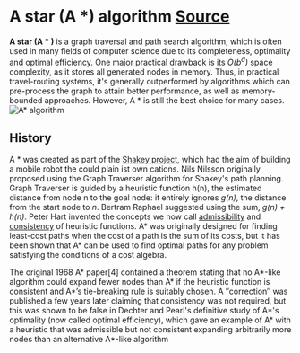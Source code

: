 # A star (A *) algorithm [Source](https://en.wikipedia.org/wiki/A*_search_algorithm)

**A star (A * )** is a graph traversal and path search algorithm, which is often used in many fields of computer science due to its completeness, optimality and optimal efficiency. One major practical drawback is its _O(b<sup>d</sup>)_ space complexity, as it stores all generated nodes in memory. Thus, in practical travel-routing systems, it's generally outperformed by algorithms which can pre-process the graph to attain better performance, as well as  memory-bounded approaches. However, A * is still the best choice for many cases.
![A* algorithm](https://upload.wikimedia.org/wikipedia/commons/5/5d/Astar_progress_animation.gif "A* algorithm")


## History 

A * was created as part of the [Shakey project](https://en.wikipedia.org/wiki/Shakey_the_robot), which had the aim of building a mobile robot the could  plain ist own cations. Nils Nilsson originally proposed using the Graph Traverser algorithm for Shakey's path planning. Graph Traverser is guided by a heuristic function h(n), the estimated distance from node n to the goal node: it entirely ignores _g(n)_, the distance from the start node to _n_. Bertram Raphael suggested using the sum, _g(n) + h(n)_.  Peter Hart invented the concepts we now call [admissibility](https://en.wikipedia.org/wiki/Admissible_heuristic) and [consistency](https://en.wikipedia.org/wiki/Consistent_heuristic) of heuristic functions. A* was originally designed for finding least-cost paths when the cost of a path is the sum of its costs, but it has been shown that A* can be used to find optimal paths for any problem satisfying the conditions of a cost algebra. 

The original 1968 A* paper[4] contained a theorem stating that no A*-like algorithm could expand fewer nodes than A* if the heuristic function is consistent and A*’s tie-breaking rule is suitably chosen. A ″correction″ was published a few years later claiming that consistency was not required, but this was shown to be false in Dechter and Pearl's definitive study of A*'s optimality (now called optimal efficiency), which gave an example of A* with a heuristic that was admissible but not consistent expanding arbitrarily more nodes than an alternative A*-like algorithm